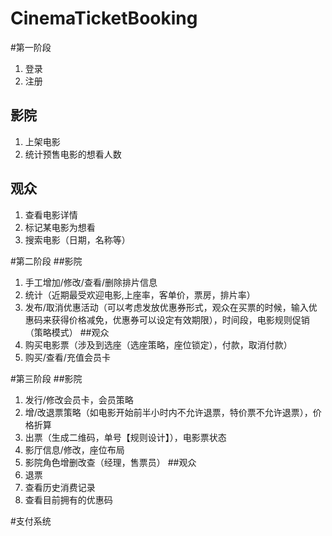 # CinemaTicketBooking
#第一阶段
1. 登录
2. 注册

## 影院
1. 上架电影
2. 统计预售电影的想看人数

## 观众
1. 查看电影详情
2. 标记某电影为想看
3. 搜索电影（日期，名称等）

#第二阶段
##影院
1. 手工增加/修改/查看/删除排片信息
2. 统计（近期最受欢迎电影,上座率，客单价，票房，排片率）
3. 发布/取消优惠活动（可以考虑发放优惠券形式，观众在买票的时候，输入优惠码来获得价格减免，优惠券可以设定有效期限），时间段，电影规则促销（策略模式）
##观众
1. 购买电影票（涉及到选座（选座策略，座位锁定），付款，取消付款）
2. 购买/查看/充值会员卡

#第三阶段
##影院
1. 发行/修改会员卡，会员策略
2. 增/改退票策略（如电影开始前半小时内不允许退票，特价票不允许退票），价格折算
3. 出票（生成二维码，单号【规则设计】），电影票状态
4. 影厅信息/修改，座位布局
5. 影院角色增删改查（经理，售票员）
##观众
1. 退票
2. 查看历史消费记录
3. 查看目前拥有的优惠码

#支付系统
